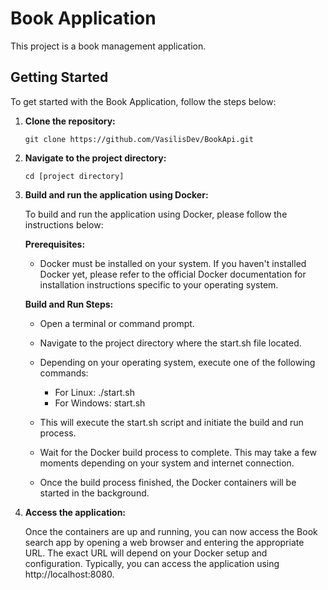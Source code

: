 # Book Application

This project is a book management application.

## Getting Started

To get started with the Book Application, follow the steps below:

1. **Clone the repository:**

   ```shell
   git clone https://github.com/VasilisDev/BookApi.git

2. **Navigate to the project directory:**

    ```shell
    cd [project directory]

3. **Build and run the application using Docker:**

    To build and run the application using Docker, please follow the instructions below:
    
    **Prerequisites:**
    
    - Docker must be installed on your system. If you haven't installed Docker yet, please refer to the official Docker documentation for installation instructions specific to your operating system.
  
    **Build and Run Steps:**
   
    - Open a terminal or command prompt.
    
    - Navigate to the project directory where the start.sh file located.
    
    - Depending on your operating system, execute one of the following commands:
    
        - For Linux: ./start.sh
        - For Windows: start.sh
    
    - This will execute the start.sh script and initiate the build and run process.
    
    - Wait for the Docker build process to complete. This may take a few moments depending on your system and internet connection.
    
    - Once the build process finished, the Docker containers will be started in the background.

4. **Access the application:**

    Once the containers are up and running, you can now access the Book search app by opening a web browser and entering the appropriate URL. The exact URL will depend on your Docker setup and configuration. Typically, you can access the application using http://localhost:8080.